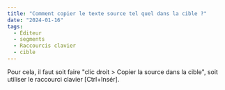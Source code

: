 ```yaml
---
title: "Comment copier le texte source tel quel dans la cible ?"
date: "2024-01-16"
tags:
  - Éditeur
  - segments
  - Raccourcis clavier
  - cible
---
```


Pour cela, il faut soit faire "clic droit > Copier la source dans la cible", soit utiliser le raccourci clavier [Ctrl+Insér].

